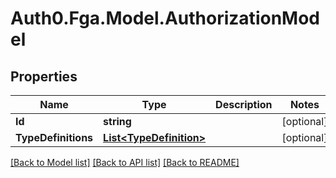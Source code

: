 # Auth0.Fga.Model.AuthorizationModel

## Properties

Name | Type | Description | Notes
------------ | ------------- | ------------- | -------------
**Id** | **string** |  | [optional] 
**TypeDefinitions** | [**List&lt;TypeDefinition&gt;**](TypeDefinition.md) |  | [optional] 

[[Back to Model list]](../README.md#models) [[Back to API list]](../README.md#api-endpoints) [[Back to README]](../README.md)

